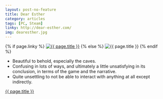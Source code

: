 ```yaml
---
layout: post-no-feature
title: Dear Esther
category: articles
tags: [PC, Steam]
linky: http://dear-esther.com/
img: dearesther.jpg
---
```


{% if page.linky %}
<a href="{{page.linky}}">![{{ page.title }}](/images/{{page.img}})</a>
{% else %}
![{{ page.title }}](/images/{{page.img}})
{% endif %}

* Beautiful to behold, especially the caves.
* Confusing in lots of ways, and ultimately a little unsatisfying in its conclusion, in terms of the game and the narrative. 
* Quite unsettling to not be able to interact with anything at all except indirectly.

[{{ page.title }}]({{page.linky}})